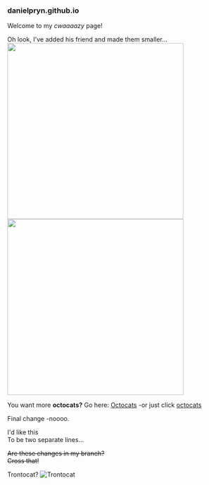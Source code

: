 ### danielpryn.github.io

Welcome to my *cwaaaazy* page!

Oh look, I've added his friend and made them smaller...  
<img src="https://octodex.github.com/images/daftpunktocat-thomas.gif" width="400px" height="400px" />
<img src="https://octodex.github.com/images/daftpunktocat-guy.gif" width="400px" height="400px" />

You want more **octocats?**
Go here: [Octocats](https://octodex.github.com/)
-or just click [octocats](https://octodex.github.com/)

Final change
-noooo.

I'd like this  
To be two separate lines...

~~Are these changes in my branch?~~ <br>
~~Cross that!~~

Trontocat?
![Trontocat](https://octodex.github.com/images/octotron.jpg)
